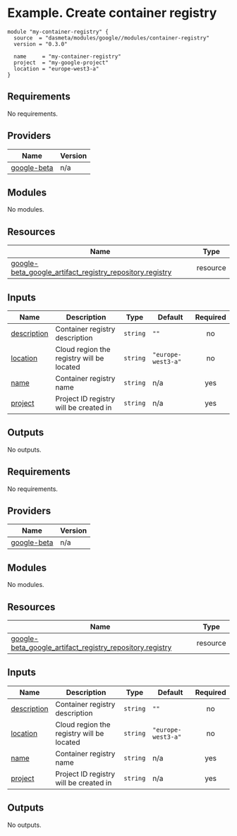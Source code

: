 # Example. Create container registry
```
module "my-container-registry" {
  source  = "dasmeta/modules/google//modules/container-registry"
  version = "0.3.0"

  name     = "my-container-registry"
  project  = "my-google-project"
  location = "europe-west3-a"
}
```
<!-- BEGIN_TF_DOCS -->
## Requirements

No requirements.

## Providers

| Name | Version |
|------|---------|
| <a name="provider_google-beta"></a> [google-beta](#provider\_google-beta) | n/a |

## Modules

No modules.

## Resources

| Name | Type |
|------|------|
| [google-beta_google_artifact_registry_repository.registry](https://registry.terraform.io/providers/hashicorp/google-beta/latest/docs/resources/google_artifact_registry_repository) | resource |

## Inputs

| Name | Description | Type | Default | Required |
|------|-------------|------|---------|:--------:|
| <a name="input_description"></a> [description](#input\_description) | Container registry description | `string` | `""` | no |
| <a name="input_location"></a> [location](#input\_location) | Cloud region the registry will be located | `string` | `"europe-west3-a"` | no |
| <a name="input_name"></a> [name](#input\_name) | Container registry name | `string` | n/a | yes |
| <a name="input_project"></a> [project](#input\_project) | Project ID registry will be created in | `string` | n/a | yes |

## Outputs

No outputs.
<!-- END_TF_DOCS -->
<!-- BEGINNING OF PRE-COMMIT-TERRAFORM DOCS HOOK -->
## Requirements

No requirements.

## Providers

| Name | Version |
|------|---------|
| <a name="provider_google-beta"></a> [google-beta](#provider\_google-beta) | n/a |

## Modules

No modules.

## Resources

| Name | Type |
|------|------|
| [google-beta_google_artifact_registry_repository.registry](https://registry.terraform.io/providers/hashicorp/google-beta/latest/docs/resources/google_artifact_registry_repository) | resource |

## Inputs

| Name | Description | Type | Default | Required |
|------|-------------|------|---------|:--------:|
| <a name="input_description"></a> [description](#input\_description) | Container registry description | `string` | `""` | no |
| <a name="input_location"></a> [location](#input\_location) | Cloud region the registry will be located | `string` | `"europe-west3-a"` | no |
| <a name="input_name"></a> [name](#input\_name) | Container registry name | `string` | n/a | yes |
| <a name="input_project"></a> [project](#input\_project) | Project ID registry will be created in | `string` | n/a | yes |

## Outputs

No outputs.
<!-- END OF PRE-COMMIT-TERRAFORM DOCS HOOK -->

